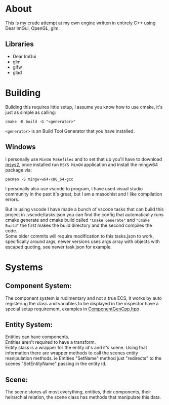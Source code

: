# About
This is my crude attempt at my own engine written in entirely C++ using Dear ImGui, OpenGL, glm.

## Libraries
* Dear ImGui
* glm
* glfw
* glad

# Building
Building this requires little setup, I assume you know how to use cmake, it's just as simple as calling:

	cmake -B build -G "<generator>"

`<generator>` is an Build Tool Generator that you have installed.

## Windows
I personally use `MinGW Makefiles` and to set that up you'll have to download [msys2](https://www.msys2.org/), once installed run `MSYS MinGW` application and install the mingw64 package via:

	pacman -S mingw-w64-x86_64-gcc

I personally also use vscode to program, I have used visual studio community in the past it's great, but I am a masochist and I like compilation errors.

But in using vscode I have made a bunch of vscode tasks that can build this project in .vscode/tasks.json you can find the config that automatically runs cmake generate and cmake build called `"Cmake Generate"` and `"Cmake Build"` the first makes the build directory and the second compiles the code.  
Some older commits will require modification to this tasks.json to work, specifically around args, newer versions uses args array with objects with escaped quoting, see newer task.json for example.

# Systems
## Component System:

The component system is rudimentary and not a true ECS, it works by auto registering the class and variables to be displayed in the inspector have a special setup requirement, examples in [ComponentGenCpp.hpp](app/srcinc/Components/ComponentGenCpp.hpp)

## Entity System:
Entities can have components.  
Entities aren't required to have a transform.  
Entity class is a wrapper for the entity id's and it's scene. Using that information there are wrapper methods to call the scenes entity manipulation methods. ie Entities "SetName" method just "redirects" to the scenes "SetEntityName" passing in the entity id.

## Scene:
The scene stores all most everything, entities, their components, their heirarchial relation, the scene class has methods that manipulate this data.  

